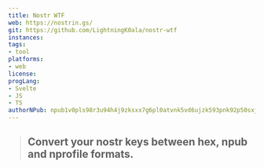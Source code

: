 ```yaml
---
title: Nostr WTF
web: https://nostrin.gs/
git: https://github.com/LightningK0ala/nostr-wtf
instances:
tags:
- tool
platforms:
- web
license:
progLang:
- Svelte
- JS
- TS
authorNPub: npub1v0pls98r3u94h4j9zksxx7g6pl0atvnk5vd6ujzk593pnk92p50sxjzn7r
---
```


> ## Convert your nostr keys between hex, npub and nprofile formats. 